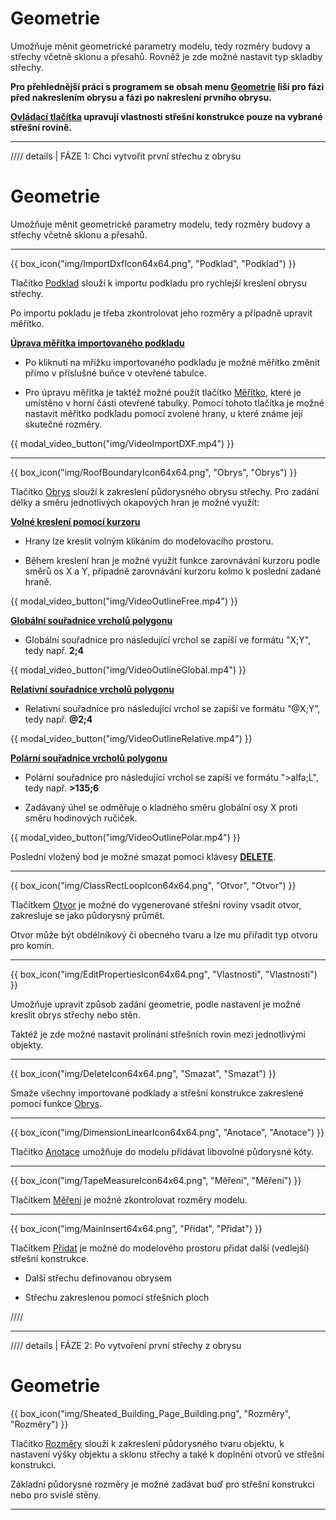 
<h1>Geometrie</h1>
<p>Umožňuje měnit geometrické parametry modelu, tedy rozměry budovy a střechy včetně sklonu a přesahů. Rovněž je zde možné nastavit typ skladby střechy.</p>

<p><b>Pro přehlednější práci s programem se obsah menu <u>Geometrie</u> liší pro fázi před nakreslením obrysu a fázi po nakreslení prvního obrysu.</b></p>

<p><b><u>Ovládací tlačítka</u> upravují vlastnosti střešní konstrukce pouze na vybrané střešní rovině.</b></p>

<hr class="main">

//// details | FÁZE 1: Chci vytvořit první střechu z obrysu

<h1>Geometrie</h1>
<p>Umožňuje měnit geometrické parametry modelu, tedy rozměry budovy a střechy včetně sklonu a přesahů.</p>

<hr class="main">

{{ box_icon("img/ImportDxfIcon64x64.png", "Podklad", "Podklad") }}

<p>Tlačítko <u>Podklad</u> slouží k importu podkladu pro rychlejší kreslení obrysu střechy.</p> 

<p>Po importu pokladu je třeba zkontrolovat jeho rozměry a případně upravit měřítko.</p>

<p><b><u>Úprava měřítka importovaného podkladu</u></b></p>

<ul>
<p><li>
Po kliknutí na mřížku importovaného podkladu je možné měřítko změnit přímo v příslušné buňce v otevřené tabulce. 
</li></p>

<p><li>
Pro úpravu měřítka je taktéž možné použít tlačítko <u>Měřítko</u>, které je umístěno v horní části otevřené tabulky. Pomocí tohoto tlačítka je možné nastavit měřítko podkladu pomocí zvolené hrany, u které známe její skutečné rozměry.
</li></p>
</ul>

{{ modal_video_button("img/VideoImportDXF.mp4") }}

<hr class="main">

{{ box_icon("img/RoofBoundaryIcon64x64.png", "Obrys", "Obrys") }}

<p>Tlačítko <u>Obrys</u> slouží k zakreslení půdorysného obrysu střechy. Pro zadání délky a směru jednotlivých okapových hran je možné využít:</p>

<p><b><u>Volné kreslení pomocí kurzoru</u></b></p>
<ul>
  <li><p>Hrany lze kreslit volným klikáním do modelovacího prostoru.</p></li>
  <li><p>Během kreslení hran je možné využít funkce zarovnávání kurzoru podle směrů os X a Y, případně zarovnávání kurzoru kolmo k poslední zadané hraně.</p></li>
</ul>

{{ modal_video_button("img/VideoOutlineFree.mp4") }}

<p><b><u>Globální souřadnice vrcholů polygonu</u></b></p>
<ul>
  <li><p>Globální souřadnice pro následující vrchol se zapíší ve formátu &quot;X;Y&quot;, tedy např. <b>2;4</b></p></li>
</ul>

{{ modal_video_button("img/VideoOutlineGlobal.mp4") }}

<p><b><u>Relativní souřadnice vrcholů polygonu</u></b></p>
<ul>
  <li><p>Relativní souřadnice pro následující vrchol se zapíší ve formátu &quot;@X;Y&quot;, tedy např. <b>@2;4</b></p></li>
</ul>

{{ modal_video_button("img/VideoOutlineRelative.mp4") }}

<p><b><u>Polární souřadnice vrcholů polygonu</u></b></p>
<ul>
  <li><p>Polární souřadnice pro následující vrchol se zapíší ve formátu &quot;&gt;alfa;L&quot;, tedy např. <b>&gt;135;6</b></p></li>
  <li><p>Zadávaný úhel se odměřuje o kladného směru globální osy X proti směru hodinových ručiček.</p></li>
</ul>

{{ modal_video_button("img/VideoOutlinePolar.mp4") }}

<p>Poslední vložený bod je možné smazat pomocí klávesy <b><u>DELETE</u></b>.</p>

<hr class="main">

{{ box_icon("img/ClassRectLoopIcon64x64.png", "Otvor", "Otvor") }}

<p>Tlačítkem <u>Otvor</u> je možné do vygenerované střešní roviny vsadit otvor, zakresluje se jako půdorysný průmět.</p>
<p>Otvor může být obdélníkový či obecného tvaru a lze mu přiřadit typ otvoru pro komín.</p>

<hr class="main">

{{ box_icon("img/EditPropertiesIcon64x64.png", "Vlastnosti", "Vlastnosti") }}

<p>Umožňuje upravit způsob zadání geometrie, podle nastavení je možné kreslit obrys střechy nebo stěn.</p>
<p>Taktéž je zde možné nastavit prolínání střešních rovin mezi jednotlivými objekty.</p>

<hr class="main">

{{ box_icon("img/DeleteIcon64x64.png", "Smazat", "Smazat") }}

<p>Smaže všechny importované podklady a střešní konstrukce zakreslené pomocí funkce <u>Obrys</u>.</p>

<hr class="main">

{{ box_icon("img/DimensionLinearIcon64x64.png", "Anotace", "Anotace") }}

<p>Tlačítko <u>Anotace</u> umožňuje do modelu přidávat libovolné půdorysné kóty.</p>

<hr class="main">

{{ box_icon("img/TapeMeasureIcon64x64.png", "Měření", "Měření") }}

<p>Tlačítkem <u>Měření</u> je možné zkontrolovat rozměry modelu.</p>

<hr class="main">

{{ box_icon("img/MainInsert64x64.png", "Přidat", "Přidat") }}

<p>Tlačítkem <u>Přidat</u> je možné do modelového prostoru přidat další (vedlejší) střešní konstrukce.</p>
<ul>
  <li><p>Další střechu definovanou obrysem</p></li>
  <li><p>Střechu zakreslenou pomocí střešních ploch</p></li>
</ul>

////

<hr class="main">


//// details | FÁZE 2: Po vytvoření první střechy z obrysu

<h1>Geometrie</h1>

<p>
{{ box_icon("img/Sheated_Building_Page_Building.png", "Rozměry", "Rozměry") }}
</p>

<p>Tlačítko <u>Rozměry</u> slouží k zakreslení půdorysného tvaru objektu, k nastavení výšky objektu a sklonu střechy a také k doplnění otvorů ve střešní konstrukci.</p>
<p>Základní půdorysné rozměry je možné zadávat buď pro střešní konstrukci nebo pro svislé stěny.</p>

<hr class="main">

<!--{{ box_icon("img/RoofSketchIcon64x64.png", "Střecha", "Střecha") }}

<p>Tlačítko <u>Střecha</u> umožňuje nastavit typ skladby střechy. Typ krytiny a rozměry sekundární střešní konstrukce lze měnit přes tlačítko <u>Opláštění</u>.</p>

<hr class="main">

{{ box_icon("img/PvgisIcon64x64.png", "Výkon", "Výkon") }}

<p>
Umožňuje vyhodnotit potenciální výkon solárního záření na jednotlivé střešní plochy.
</p>

<p>
...Funkcionalita tlačítka <u>Výkon</u> se připravuje pro budoucí verzi programu...
</p>

<hr class="main">

{{ box_icon("img/DimensionLinearIcon64x64.png", "Anotace", "Anotace") }}

<p>Tlačítko <u>Anotace</u> umožňuje do modelu přidávat libovolné půdorysné kóty.</p>

<hr class="main">

{{ box_icon("img/TapeMeasureIcon64x64.png", "Měření", "Měření") }}

<p>Tlačítkem <u>Měření</u> je možné zkontrolovat rozměry modelu.</p>

////

<hr class="main">

<!-- product: HiStruct Roofs  -->
